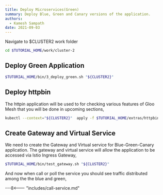 ```yaml
---
title: Deploy Microservices(Green)
summary: Deploy Blue, Green and Canary versions of the application.
authors:
  - Kamesh Sampath
date: 2021-09-03
---
```


Navigate to $CLUSTER2 work folder

```bash
cd $TUTORIAL_HOME/work/cluster-2
```

## Deploy Green Application

```bash
$TUTORIAL_HOME/bin/3_deploy_green.sh "${CLUSTER2}"
```

## Deploy httpbin

The httpin application will be used to for checking various features of Gloo Mesh that you will be done in upcoming sections,

```bash
kubectl --context="${CLUSTER2}"  apply -f $TUTORIAL_HOME/extras/httpbin.yaml
```

## Create Gateway and Virtual Service

We need to create the Gateway and Virtual service for Blue-Green-Canary application. The gateway and virtual service will allow the application to be accessed via Istio Ingress Gateway,

```bash
$TUTORIAL_HOME/bin/test_gateway.sh "${CLUSTER2}"
```

And now when call or poll the service you should see traffic distributed among the the blue and green,

---8<--- "includes/call-service.md"
